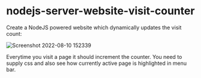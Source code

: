 # nodejs-server-website-visit-counter

Create a NodeJS powered website which dynamically updates the visit count:

![Screenshot 2022-08-10 152339](https://user-images.githubusercontent.com/92965519/183873334-a1a2b6be-5398-454a-9d51-cc1af1b3f7c5.png)

Everytime you visit a page it should increment the counter.
You need to supply css and also see how currently active page is highlighted in menu bar.
